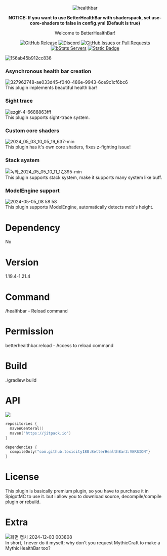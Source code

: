 <div align="center">  
  
![healthbar](https://github.com/toxicity188/BetterHealthBar3/assets/114675706/8af7d97c-3277-42f7-bccd-d5e124dfa5df)  

**NOTICE: If you want to use BetterHealthBar with shaderspack, set use-core-shaders to false in config.yml (Default is true)**  

Welcome to BetterHealthBar!

[![GitHub Release](https://img.shields.io/github/v/release/toxicity188/BetterHealthBar3?display_name=release&style=for-the-badge&logo=kotlin)](https://github.com/toxicity188/BetterHealthBar3/releases/latest)
[![Discord](https://img.shields.io/badge/Discord-%235865F2.svg?style=for-the-badge&logo=discord&logoColor=white)](https://discord.com/invite/rePyFESDbk) 
[![GitHub Issues or Pull Requests](https://img.shields.io/github/issues/toxicity188/BetterHealthBar3?style=for-the-badge&logo=github)](https://github.com/toxicity188/BetterHealthBar3/issues) 
[![bStats Servers](https://img.shields.io/bstats/servers/21802?style=for-the-badge&logo=minecraft&label=bStats&color=0%2C150%2C136%2C0)](https://bstats.org/plugin/bukkit/BetterHealthBar/21802)
[![Static Badge](https://img.shields.io/badge/paypal-toxicity-blue?style=for-the-badge&logo=paypal)](https://www.paypal.com/paypalme/toxicity188?country.x=KR&locale.x=en_US)

</div>

![156ab45b912cc836](https://github.com/toxicity188/BetterHealthBar3/assets/114675706/b6a9871b-0e96-48d1-84c5-7dd491576c4b)  

### Asynchronous health bar creation
![327962748-ae033d45-f040-486e-9943-6ce9c1cf6bc6](https://github.com/toxicity188/BetterHealthBar3/assets/114675706/64a96e7a-04ac-4ae2-b9e0-9b71a62de04b)  
This plugin implements beautiful health bar!

### Sight trace
![ezgif-4-6688863fff](https://github.com/toxicity188/BetterHealthBar3/assets/114675706/8484a92e-d0c2-4fd5-a766-5c5cb9fe697c)  
This plugin supports sight-trace system.

### Custom core shaders
![2024_05_03_10_05_19_637-min](https://github.com/toxicity188/BetterHealthBar3/assets/114675706/7a0efa03-a6e7-42fd-b38e-a92d69503ad3)  
This plugin has it's own core shaders, fixes z-fighting issue!

### Stack system
![녹화_2024_05_05_10_11_17_395-min](https://github.com/toxicity188/BetterHealthBar3/assets/114675706/d0903a79-e55d-4634-babb-063af2ef0c7c)  
This plugin supports stack system, make it supports many system like buff.

### ModelEngine support
![2024-05-05_08 58 58](https://github.com/toxicity188/BetterHealthBar3/assets/114675706/4d87bab8-a3d9-4df6-957c-d04c8f490282)  
This plugin supports ModelEngine, automatically detects mob's height.

# Dependency
No

# Version
1.19.4-1.21.4

# Command
/healthbar - Reload command

# Permission
betterhealthbar.reload - Access to reload command

# Build
./gradlew build

# API
[![](https://jitpack.io/v/toxicity188/BetterHealthBar3.svg)](https://jitpack.io/#toxicity188/BetterHealthBar3)
``` kotlin
repositories {
  mavenCenteral()
  maven("https://jitpack.io")
}

dependencies {
  compileOnly("com.github.toxicity188:BetterHealthBar3:VERSION"}
}
```
# License
This plugin is basically premium plugin, so you have to purchase it in SpigotMC to use it. but i allow you to download source, decompile/compile plugin or rebuild.

# Extra
![화면 캡처 2024-12-03 003808](https://github.com/user-attachments/assets/44f6a200-96e0-45f4-8af2-0358eb11001d)  
In short, I never do it myself; why don't you request MythicCraft to make a MythicHealthBar too?
